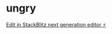 # ungry

[Edit in StackBlitz next generation editor ⚡️](https://stackblitz.com/~/github.com/zizekuros/ungry)